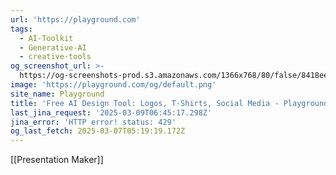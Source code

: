 ```yaml
---
url: 'https://playground.com'
tags:
  - AI-Toolkit
  - Generative-AI
  - creative-tools
og_screenshot_url: >-
  https://og-screenshots-prod.s3.amazonaws.com/1366x768/80/false/8418ee65b38e9d5b485ca66c7c23ccacba3c1024207aa80fb3a7700895b08196.jpeg
image: 'https://playground.com/og/default.png'
site_name: Playground
title: 'Free AI Design Tool: Logos, T-Shirts, Social Media - Playground'
last_jina_request: '2025-03-09T06:45:17.298Z'
jina_error: 'HTTP error! status: 429'
og_last_fetch: 2025-03-07T05:19:19.172Z
---
```

[[Presentation Maker]] 
